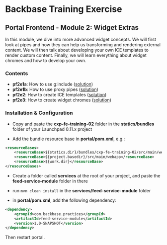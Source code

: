 # Backbase Training Exercise

## Portal Frontend - Module 2: Widget Extras

In this module, we dive into more advanced widget concepts. We will first look at pipes and how they can help us transforming and rendering external content. We will then talk about developing your own ICE templates to render custom content. Finally, we will learn everything about widget chromes and how to develop your own.

### Contents

 - **pf2e1a**: How to use g:include ([solution](cxp-fe-training-02/src/main/webapp/static/cxp-fe-training-02/widgets/pf2e1a-feed-reader))
 - **pf2e1b**: How to use proxy pipes ([solution](cxp-fe-training-02/src/main/webapp/static/cxp-fe-training-02/widgets/pf2e1b-feed-reader))
 - **pf2e2**: How to create ICE templates ([solution](cxp-fe-training-02/src/main/webapp/static/cxp-fe-training-02/widgets/pf2e2-content))
 - **pf2e3**: How to create widget chromes ([solution](cxp-fe-training-02/src/main/webapp/static/cxp-fe-training-02/html/chromes))

### Installation & Configuration

 - Copy and paste the **cxp-fe-training-02** folder in the **statics/bundles** folder of your Launchpad 0.11.x project

 - Add the bundle resource base in **portal/pom.xml**, e.g.:

```xml
<resourceBases>
    <resourceBase>${statics.dir}/bundles/cxp-fe-training-02/src/main/webapp</resourceBase> // add this line
    <resourceBase>${project.basedir}/src/main/webapp</resourceBase>
    <resourceBase>${work.dir}</resourceBase>
</resourceBases>
```

 - Create a folder called **services** at the root of your project, and paste the **feed-service-module** folder in there

 - run `mvn clean install` in the **services/feed-service-module** folder
 - in **portal/pom.xml**, add the following dependency:

```xml
<dependency>
    <groupId>com.backbase.practices</groupId>
    <artifactId>feed-service-module</artifactId>
    <version>1.0-SNAPSHOT</version>
</dependency>
```

Then restart portal.
